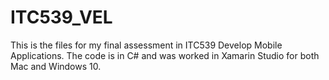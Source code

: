 # ITC539_VEL

This is the files for my final assessment in ITC539 Develop Mobile Applications. 
The code is in C# and was worked in Xamarin Studio for both Mac and Windows 10.


